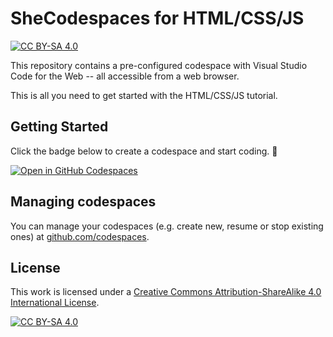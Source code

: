 # SheCodespaces for HTML/CSS/JS

[![CC BY-SA 4.0][cc-by-sa-shield]][cc-by-sa]

This repository contains a pre-configured codespace with Visual Studio Code for the Web -- all accessible from a web browser.

This is all you need to get started with the HTML/CSS/JS tutorial. 

## Getting Started

Click the badge below to create a codespace and start coding. :rocket:

[![Open in GitHub Codespaces](https://github.com/codespaces/badge.svg)](https://codespaces.new/j4ckofalltrades/shecodespaces-html-css-js)

## Managing codespaces

You can manage your codespaces (e.g. create new, resume or stop existing ones) at [github.com/codespaces](https://github.com/codespaces).

## License

This work is licensed under a
[Creative Commons Attribution-ShareAlike 4.0 International License][cc-by-sa].

[![CC BY-SA 4.0][cc-by-sa-image]][cc-by-sa]

[cc-by-sa]: http://creativecommons.org/licenses/by-sa/4.0/
[cc-by-sa-image]: https://licensebuttons.net/l/by-sa/4.0/88x31.png
[cc-by-sa-shield]: https://img.shields.io/badge/License-CC%20BY--SA%204.0-lightgrey.svg
